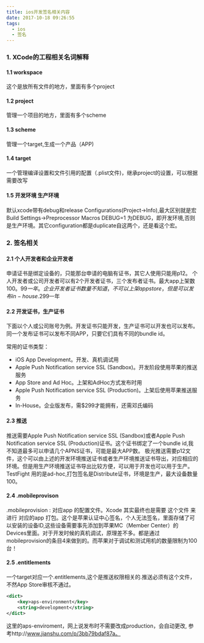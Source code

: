 ```yaml
---
title: ios开发签名相关内容
date: 2017-10-18 09:26:55
tags:
  - ios
  - 签名
---
```


### 1. XCode的工程相关名词解释

#### 1.1 workspace
这个是放所有文件的地方，里面有多个project

#### 1.2 project
管理一个项目的地方，里面有多个scheme

#### 1.3 scheme
管理一个target,生成一个产品（APP)

#### 1.4 target
一个管理编译设置和文件引用的配置（.plist文件)，继承project的设置，可以根据需要改写

#### 1.5 开发环境 生产环境 
默认xcode带有debug和release Configurations(Project->Info),最大区别就是宏Build Settings->Preprocessor Macros DEBUG=1 为DEBUG，即开发环境,否则是生产环境。其它configuration都是duplicate自这两个，还是看这个宏。

<!-- more -->

### 2. 签名相关

#### 2.1 个人开发者和企业开发者
申请证书是绑定设备的，只能那台申请的电脑有证书，其它人使用只能用p12。
个人开发者或公司开发者可以有2个开发者证书，三个发布者证书。最大app上架数100。99$一年。
企业开发者证书数量不知道，不可以上架app store，但是可以发布in-house.299$一年

#### 2.2 开发证书，生产证书
下面以个人或公司账号为例。开发证书只能开发，生产证书可以开发也可以发布。同一个发布证书可以发布不同APP，只要它们具有不同的bundle id。

常用的证书类型：
  * iOS App Development。开发、真机调试用
  * Apple Push Notification service SSL (Sandbox)。开发阶段使用苹果的推送服务
  * App Store and Ad Hoc。上架和AdHoc方式发布时用
  * Apple Push Notification service SSL (Production)。上架后使用苹果推送服务
  * In-House。企业版发布，需$299才能拥有，还需邓氏编码

#### 2.3 推送
推送需要Apple Push Notification service SSL (Sandbox)或者Apple Push Notification service SSL (Production)证书。这个证书绑定了一个bundle id,我不知道最多可以申请几个APNS证书，可能是最大APP数。
极光推送需要p12文件，这个可以由上述的开发环境推送证书或者生产环境推送证书导出，对应相应的环境。但是用生产环境推送证书导出比较方便，可以用于开发也可以用于生产。TestFight 用的是ad-hoc,打包签名是Distribute证书，环境是生产，最大设备数量100。

#### 2.4 .mobileprovison
.mobileprovision : 对应app 的配置文件。Xcode 其实最终也是需要 这个文件 来进行 对应的app 打包。这个是苹果认证中心签名，个人无法签名，里面存储了可以安装的设备ID,这些设备需要事先添加到苹果MC（Member Center）的Devices里面。对于开发时候的真机调试，原理差不多。都是通过mobileprovision的条目4来做到的。而苹果对于调试和测试用机的数量限制为100台！

#### 2.5 .entitlements
一个target对应一个.entitlements,这个是推送权限相关的.推送必须有这个文件，不然App Store审核不通过。
``` xml
<dict>
	<key>aps-environment</key>
	<string>development</string>
</dict>
```
这里的aps-enviroment，网上说发布时不需要改成production，会自动更改, 参考http://www.jianshu.com/p/3bb79bdaf87a。
